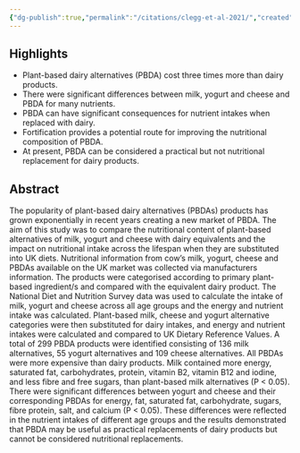 ```yaml
---
{"dg-publish":true,"permalink":"/citations/clegg-et-al-2021/","created":"2025-10-11T18:11:26.356+01:00","updated":"2025-10-11T18:11:26.427+01:00"}
---
```


## Highlights
*   Plant-based dairy alternatives (PBDA) cost three times more than dairy products.
*   There were significant differences between milk, yogurt and cheese and PBDA for many nutrients.
*   PBDA can have significant consequences for nutrient intakes when replaced with dairy.
*   Fortification provides a potential route for improving the nutritional composition of PBDA.
*   At present, PBDA can be considered a practical but not nutritional replacement for dairy products.

## Abstract
The popularity of plant-based dairy alternatives (PBDAs) products has grown exponentially in recent years creating a new market of PBDA. The aim of this study was to compare the nutritional content of plant-based alternatives of milk, yogurt and cheese with dairy equivalents and the impact on nutritional intake across the lifespan when they are substituted into UK diets. Nutritional information from cow’s milk, yogurt, cheese and PBDAs available on the UK market was collected via manufacturers information. The products were categorised according to primary plant-based ingredient/s and compared with the equivalent dairy product. The National Diet and Nutrition Survey data was used to calculate the intake of milk, yogurt and cheese across all age groups and the energy and nutrient intake was calculated. Plant-based milk, cheese and yogurt alternative categories were then substituted for dairy intakes, and energy and nutrient intakes were calculated and compared to UK Dietary Reference Values. A total of 299 PBDA products were identified consisting of 136 milk alternatives, 55 yogurt alternatives and 109 cheese alternatives. All PBDAs were more expensive than dairy products. Milk contained more energy, saturated fat, carbohydrates, protein, vitamin B2, vitamin B12 and iodine, and less fibre and free sugars, than plant-based milk alternatives (P < 0.05). There were significant differences between yogurt and cheese and their corresponding PBDAs for energy, fat, saturated fat, carbohydrate, sugars, fibre protein, salt, and calcium (P < 0.05). These differences were reflected in the nutrient intakes of different age groups and the results demonstrated that PBDA may be useful as practical replacements of dairy products but cannot be considered nutritional replacements.